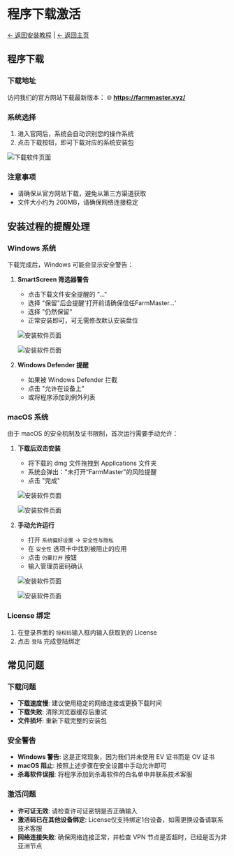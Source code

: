 # 程序下载激活

[← 返回安装教程](README.md) | [← 返回主页](../README.md)

## 程序下载

### 下载地址
访问我们的官方网站下载最新版本：
🌐 **https://farmmaster.xyz/**

### 系统选择
1. 进入官网后，系统会自动识别您的操作系统
2. 点击下载按钮，即可下载对应的系统安装包

![下载软件页面](../docs/assets/images/config/download-1.png)

### 注意事项
- 请确保从官方网站下载，避免从第三方渠道获取
- 文件大小约为 200MB，请确保网络连接稳定

## 安装过程的提醒处理

### Windows 系统
下载完成后，Windows 可能会显示安全警告：

1. **SmartScreen 筛选器警告**
   - 点击下载文件安全提醒的 "..."
   - 选择 "保留"后会提醒‘打开前请确保信任FarmMaster...‘
   - 选择 "仍然保留“
   - 正常安装即可，可无需修改默认安装盘位

   ![安装软件页面](../docs/assets/images/config/download-6.png)

   ![安装软件页面](../docs/assets/images/config/download-7.png)

2. **Windows Defender 提醒**
   - 如果被 Windows Defender 拦截
   - 点击 "允许在设备上"
   - 或将程序添加到例外列表

### macOS 系统
由于 macOS 的安全机制及证书限制，首次运行需要手动允许：

1. **下载后双击安装**
   - 将下载的 dmg 文件拖拽到 Applications 文件夹
   - 系统会弹出："未打开“FarmMaster"的风险提醒
   - 点击 "完成"

   ![安装软件页面](../docs/assets/images/config/download-2.png)

   ![安装软件页面](../docs/assets/images/config/download-3.png)

2. **手动允许运行**
   - 打开 `系统偏好设置` → `安全性与隐私`
   - 在 `安全性` 选项卡中找到被阻止的应用
   - 点击 `仍要打开` 按钮
   - 输入管理员密码确认

   ![安装软件页面](../docs/assets/images/config/download-4.png)

   ![安装软件页面](../docs/assets/images/config/download-5.png)

### License 绑定
1. 在登录界面的 `授权码`输入框内输入获取到的 License
3. 点击 `登陆` 完成登陆绑定

## 常见问题

### 下载问题
- **下载速度慢**: 建议使用稳定的网络连接或更换下载时间
- **下载失败**: 清除浏览器缓存后重试
- **文件损坏**: 重新下载完整的安装包

### 安全警告
- **Windows 警告**: 这是正常现象，因为我们并未使用 EV 证书而是 OV 证书
- **macOS 阻止**: 按照上述步骤在安全设置中手动允许即可
- **杀毒软件误报**: 将程序添加到杀毒软件的白名单中并联系技术客服

### 激活问题
- **许可证无效**: 请检查许可证密钥是否正确输入
- **激活码已在其他设备绑定**: License仅支持绑定1台设备，如需更换设备请联系技术客服
- **网络连接失败**: 确保网络连接正常，并检查 VPN 节点是否超时，已经是否为非亚洲节点